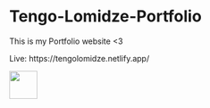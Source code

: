 # Tengo-Lomidze-Portfolio
This is my Portfolio website &lt;3
<p>Live: https://tengolomidze.netlify.app/</p>
<img src="https://lomidzetengo.netlify.app/icon.webp" width="50" height="50" />
